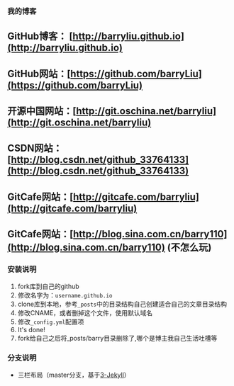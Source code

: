 ### 我的博客

 
GitHub博客： [http://barryliu.github.io](http://barryliu.github.io)
-----------
GitHub网站：[https://github.com/barryLiu](https://github.com/barryLiu) 
----------
开源中国网站：[http://git.oschina.net/barryliu](http://git.oschina.net/barryliu) 
----------
CSDN网站：[http://blog.csdn.net/github_33764133](http://blog.csdn.net/github_33764133) 
----------
GitCafe网站：[http://gitcafe.com/barryliu](http://gitcafe.com/barryliu) 
----------
GitCafe网站：[http://blog.sina.com.cn/barry110](http://blog.sina.com.cn/barry110) (不怎么玩)
----------

### 安装说明

1. fork库到自己的github
2. 修改名字为：`username.github.io`
3. clone库到本地，参考`_posts`中的目录结构自己创建适合自己的文章目录结构
4. 修改CNAME，或者删掉这个文件，使用默认域名
5. 修改`_config.yml`配置项
6. It's done!
7. fork给自己之后将_posts/barry目录删除了,哪个是博主我自己生活吐槽等

### 分支说明

- 三栏布局（master分支，基于[3-Jekyll](https://github.com/P233/3-Jekyll)）
